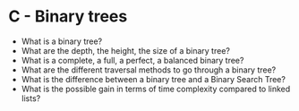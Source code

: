 # C - Binary trees
+ What is a binary tree?
+ What are the depth, the height, the size of a binary tree?
+ What is a complete, a full, a perfect, a balanced binary tree?
+ What are the different traversal methods to go through a binary tree?
+ What is the difference between a binary tree and a Binary Search Tree?
+ What is the possible gain in terms of time complexity compared to linked lists?
